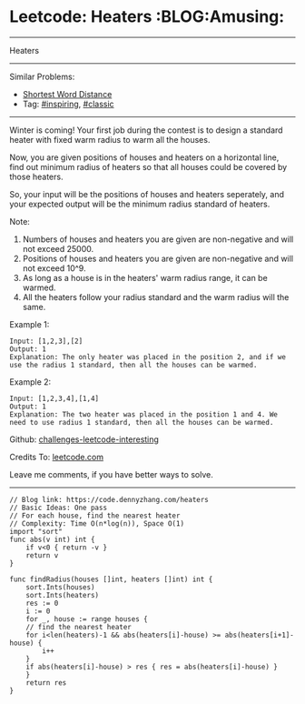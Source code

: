
# Leetcode: Heaters     :BLOG:Amusing:

---

Heaters  

---

Similar Problems:  

-   [Shortest Word Distance](https://code.dennyzhang.com/shortest-word-distance)
-   Tag: [#inspiring](https://code.dennyzhang.com/category/inspiring), [#classic](https://code.dennyzhang.com/category/classic)

---

Winter is coming! Your first job during the contest is to design a standard heater with fixed warm radius to warm all the houses.  

Now, you are given positions of houses and heaters on a horizontal line, find out minimum radius of heaters so that all houses could be covered by those heaters.  

So, your input will be the positions of houses and heaters seperately, and your expected output will be the minimum radius standard of heaters.  

Note:  

1.  Numbers of houses and heaters you are given are non-negative and will not exceed 25000.
2.  Positions of houses and heaters you are given are non-negative and will not exceed 10^9.
3.  As long as a house is in the heaters' warm radius range, it can be warmed.
4.  All the heaters follow your radius standard and the warm radius will the same.

Example 1:  

    Input: [1,2,3],[2]
    Output: 1
    Explanation: The only heater was placed in the position 2, and if we use the radius 1 standard, then all the houses can be warmed.

Example 2:  

    Input: [1,2,3,4],[1,4]
    Output: 1
    Explanation: The two heater was placed in the position 1 and 4. We need to use radius 1 standard, then all the houses can be warmed.

Github: [challenges-leetcode-interesting](https://github.com/DennyZhang/challenges-leetcode-interesting/tree/master/problems/heaters)  

Credits To: [leetcode.com](https://leetcode.com/problems/heaters/description/)  

Leave me comments, if you have better ways to solve.  

---

    // Blog link: https://code.dennyzhang.com/heaters
    // Basic Ideas: One pass
    // For each house, find the nearest heater
    // Complexity: Time O(n*log(n)), Space O(1)
    import "sort"
    func abs(v int) int {
        if v<0 { return -v }
        return v
    }
    
    func findRadius(houses []int, heaters []int) int {
        sort.Ints(houses)
        sort.Ints(heaters)
        res := 0
        i := 0
        for _, house := range houses {
    	// find the nearest heater
    	for i<len(heaters)-1 && abs(heaters[i]-house) >= abs(heaters[i+1]-house) {
    	    i++
    	}
    	if abs(heaters[i]-house) > res { res = abs(heaters[i]-house) }
        }
        return res
    }

